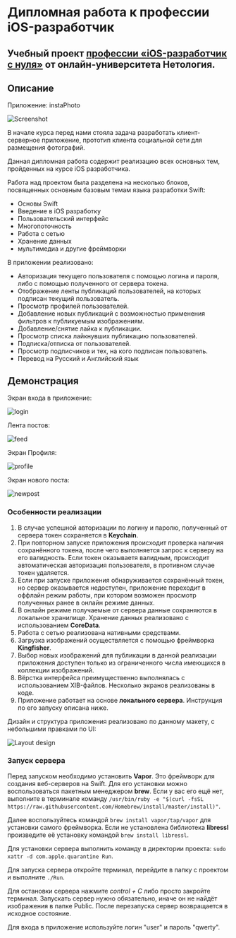 # Дипломная работа к профессии iOS-разработчик 

## Учебный проект [профессии «iOS-разработчик с нуля»](https://netology.ru/programs/ios-developer) от онлайн-университета Нетология.

## Описание
 
Приложение: instaPhoto

![Screenshot](main.jpg)

В начале курса перед нами стояла задача разработать клиент-серверное приложение, прототип клиента социальной сети для размещения фотографий.

Данная дипломная работа содержит реализацию всех основных тем, пройденных на курсе iOS разработчика.

Работа над проектом была разделена на несколько блоков, посвященных основным базовым темам языка разработки Swift:

- Основы Swift
- Введение в iOS разработку
- Пользовательский интерфейс
- Многопоточность
- Работа с сетью
- Хранение данных
- мультимедиа и другие фреймворки

В приложении реализовано:

- Авторизация текущего пользователя с помощью логина и пароля, либо с помощью полученного от сервера токена.
- Отображение ленты публикаций пользователей, на которых подписан текущий пользователь.
- Просмотр профилей пользователей.
- Добавление новых публикаций с возможностью применения фильтров к публикуемым изображениям.
- Добавление/снятие лайка к публикации.
- Просмотр списка лайкнувших публикацию пользователей.
- Подписка/отписка от пользователей.
- Просмотр подписчиков и тех, на кого подписан пользователь.
- Перевод на Русский и Английский язык

## Демонстрация

Экран входа в приложение:

![login](https://github.com/EvgenLipilin/netology_Diplom/blob/master/login.gif)

Лента постов:

![feed](https://github.com/EvgenLipilin/netology_Diplom/blob/master/feed.gif)

Экран Профиля:

![profile](https://github.com/EvgenLipilin/netology_Diplom/blob/master/profile.gif)

Экран нового поста:

![newpost](https://github.com/EvgenLipilin/netology_Diplom/blob/master/newpost.gif)


### Особенности реализации

1. В случае успешной авторизации по логину и паролю, полученный от сервера токен сохраняется в **Keychain**.
2. При повторном запуске приложения происходит проверка наличия сохранённого токена, после чего выполняется запрос к серверу на его валидность. Если токен оказываетя валидным, происходит автоматическая авторизация пользователя, в противном случае токен удаляется.
3. Если при запуске приложения обнаруживается сохранённый токен, но сервер оказывается недоступен, приложение переходит в оффлайн режим работы, при котором возможен просмотр полученных ранее в онлайн режиме данных.
4. В онлайн режиме получаемые от сервера данные сохраняются в локальное хранилище. Хранение данных реализовано с использованием **CoreData**.
5. Работа с сетью реализована нативными средствами.
6. Загрузка изображений осуществляется с помощью фреймворка **Kingfisher**.
7. Выбор новых изображений для публикации в данной реализации приложения доступен только из ограниченного числа имеющихся в коллекции изображений.
8. Вёрстка интерфейса преимущественно выполнялась с использованием XIB-файлов. Несколько экранов реализованы в коде.
9. Приложение работает на основе **локального сервера**. Инструкция по его запуску описана ниже.

Дизайн и структура приложения реализовано по данному макету, с небольшими правками по UI:

![Layout design](https://github.com/EvgenLipilin/netology_Diplom/blob/master/maket.png)

### Запуск сервера

Перед запуском необходимо установить **Vapor**. Это фреймворк для создания веб-серверов на Swift. Для его установки можно воспользоваться пакетным менеджером **brew**. Если у вас его ещё нет, выполните в терминале команду `/usr/bin/ruby -e "$(curl -fsSL https://raw.githubusercontent.com/Homebrew/install/master/install)"`.

Далее воспользуйтесь командой `brew install vapor/tap/vapor` для установки самого фреймворка. Если не установлена библиотека **libressl** произведите её установку командой `brew install libressl`.

Для установки сервера выполнить команду в директории проекта: `sudo xattr -d com.apple.quarantine Run`.

Для запуска сервера откройте терминал, перейдите в папку с проектом и выполните `./Run`.

Для остановки сервера нажмите *сontrol + C* либо просто закройте терминал. Запускать сервер нужно обязательно, иначе он не найдёт изображения в папке Public. После перезапуска сервер возвращается в исходное состояние.

Для входа в приложение используйте логин "user" и пароль "qwerty".
